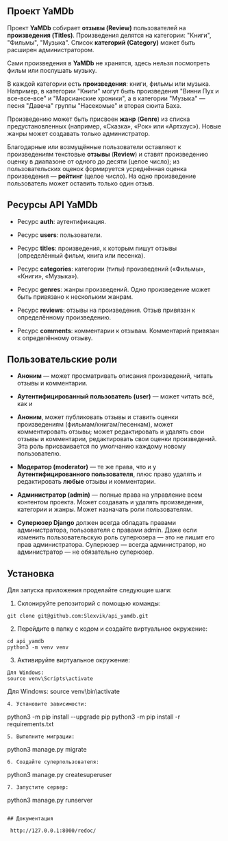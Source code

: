 ## Проект YaMDb

Проект **YaMDb** собирает **отзывы (Review)** пользователей на **произведения (Titles)**. Произведения делятся на категории: "Книги", "Фильмы", "Музыка". Список **категорий (Category)** может быть расширен администратором.

Сами произведения в **YaMDb** не хранятся, здесь нельзя посмотреть фильм или послушать музыку.

В каждой категории есть **произведения**: книги, фильмы или музыка. Например, в категории "Книги" могут быть произведения "Винни Пух и все-все-все" и "Марсианские хроники", а в категории "Музыка" — песня "Давеча" группы "Насекомые" и вторая сюита Баха.

Произведению может быть присвоен **жанр** (**Genre**) из списка предустановленных (например, «Сказка», «Рок» или «Артхаус»). Новые жанры может создавать только администратор.

Благодарные или возмущённые пользователи оставляют к произведениям текстовые **отзывы** (**Review**) и ставят произведению оценку в диапазоне от одного до десяти (целое число); из пользовательских оценок формируется усреднённая оценка произведения — **рейтинг** (целое число). На одно произведение пользователь может оставить только один отзыв.



## Ресурсы API YaMDb

- Ресурс **auth**: аутентификация.

- Ресурс **users**: пользователи.

- Ресурс **titles**: произведения, к которым пишут отзывы (определённый фильм, книга или песенка).

- Ресурс **categories**: категории (типы) произведений («Фильмы», «Книги», «Музыка»).

- Ресурс **genres**: жанры произведений. Одно произведение может быть привязано к нескольким жанрам.

- Ресурс **reviews**: отзывы на произведения. Отзыв привязан к определённому произведению.

- Ресурс **comments**: комментарии к отзывам. Комментарий привязан к определённому отзыву.



## Пользовательские роли

- **Аноним** — может просматривать описания произведений, читать отзывы и комментарии.

- **Аутентифицированный пользователь (user)** — может читать всё, как и 

- **Аноним**, может публиковать отзывы и ставить оценки произведениям (фильмам/книгам/песенкам), может комментировать отзывы; может редактировать и удалять свои отзывы и комментарии, редактировать свои оценки произведений. Эта роль присваивается по умолчанию каждому новому пользователю.

- **Модератор (moderator)** — те же права, что и у **Аутентифицированного пользователя**, плюс право удалять и редактировать **любые** отзывы и комментарии.

- **Администратор (admin)** — полные права на управление всем контентом проекта. Может создавать и удалять произведения, категории и жанры. Может назначать роли пользователям.

- **Суперюзер Django** должен всегда обладать правами администратора, пользователя с правами admin. Даже если изменить пользовательскую роль суперюзера — это не лишит его прав администратора. Суперюзер — всегда администратор, но администратор — не обязательно суперюзер.



## Установка

Для запуска приложения проделайте следующие шаги:

1. Склонируйте репозиторий с помощью команды:
```
git clone git@github.com:Slexvik/api_yamdb.git
```

2. Перейдите в папку с кодом и создайте виртуальное окружение:
```
cd api_yamdb
python3 -m venv venv
```

3. Активируйте виртуальное окружение:
```
Для Windows:
source venv\Scripts\activate
```
Для Windows:
source venv\bin\activate
```
4. Установите зависимости:
```
python3 -m pip install --upgrade pip
python3 -m pip install -r requirements.txt
```
5. Выполните миграции:
```
python3 manage.py migrate
```
6. Создайте суперпользователя:
```
python3 manage.py createsuperuser
```
7. Запустите сервер:
```
python3 manage.py runserver
```

## Документация

 http://127.0.0.1:8000/redoc/
